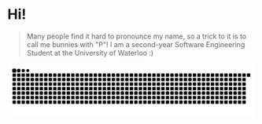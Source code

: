 # Hi! 

> Many people find it hard to pronounce my name, so a trick to it is to call me bunnies with "P"! I am a second-year Software Engineering Student at the University of Waterloo :)
>







![Snake animation](https://github.com/panizghi/panizghi/blob/output/github-contribution-grid-snake.svg)
